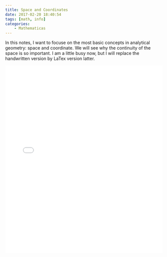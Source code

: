```yaml
---
title: Space and Coordinates
date: 2017-02-20 18:40:54
tags: [math, info]
categories:
    - Mathematicas
---
```


In this notes, I want to focuse on the most basic concepts in analytical geometry: space and coordinate. We will see why the continuity of the space is so important. I am a little busy now, but I will replace the handwritten version by LaTex version latter.
<!--more-->

<iframe src="{% asset_path Info_Space_and_Coordinates.pdf %}" style="width:100%; height:600px;" frameborder="0"></iframe>
